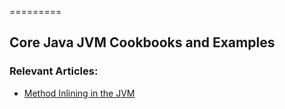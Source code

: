 =========

## Core Java JVM Cookbooks and Examples

### Relevant Articles: 
- [Method Inlining in the JVM](http://www.baeldung.com/method-inlining-in-the-jvm/)
